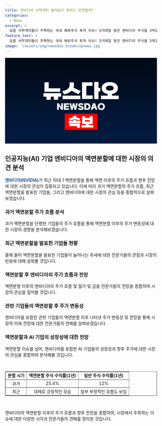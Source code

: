 ```yaml
---
title: 엔비디아 서학개미 쓸어담기 투자는 안전할까?
categories:
  - News
excerpt: >
  요즘 서학개미들이 주목하는 국내 해외주식 투자 이슈! 5거래일 동안 엔비디아 주식을 3억1,542만 달러어치 순매수한 서학개미의 활약, 액면분할 이후 엔비디아의 주가 흐름과 과거 액면분할을 단행한 기업들의 성과, 미증시에서 액면분할이 재유행하는 현상 및 전문가들의 분석까지 살펴봅니다. 엔비디아의 향후 전망에 대한 긍정적·부정적 의견도 전해져 눈길을 끌고 있습니다.
feature_text: >
  요즘 서학개미들이 주목하는 국내 해외주식 투자 이슈! 5거래일 동안 엔비디아 주식을 3억1,542만 달러어치 순매수한 서학개미의 활약, 액면분할 이후 엔비디아의 주가 흐름과 과거 액면분할을 단행한 기업들의 성과, 미증시에서 액면분할이 재유행하는 현상 및 전문가들의 분석까지 살펴봅니다. 엔비디아의 향후 전망에 대한 긍정적·부정적 의견도 전해져 눈길을 끌고 있습니다.
image: '/assets/img/newsdao_breakingnews.jpg'
---
```


<p><img src="/assets/img/newsdao_breakingnews.jpg" alt="pcversion 속보" /></p>

<h2 data-ke-size="size26">인공지능(AI) 기업 엔비디아의 액면분할에 대한 시장의 의견 분석</h2>

<p data-ke-size="size16"><b><span style="color: #1a5490;">엔비디아(NVIDIA)</span></b>가 최근 10대 1 액면분할을 통해 액면 이후의 주가 흐름과 향후 전망에 대한 시장의 관심이 집중되고 있습니다. 이에 따라 과거 액면분할의 주가 흐름, 최근 액면분할을 발표한 기업들, 그리고 엔비디아에 대한 시장의 관심 등을 종합적으로 살펴보겠습니다.</p>

<h3 data-ke-size="size23">과거 액면분할 주가 흐름 분석</h3>

<p data-ke-size="size16">과거 액면분할을 단행한 기업들의 주가 흐름을 통해 액면분할 이후의 주가 변동성에 대한 시장의 경향을 분석해보겠습니다.</p>

<h3 data-ke-size="size23">최근 액면분할을 발표한 기업들 현황</h3>

<p data-ke-size="size16">올해 들어 액면분할을 발표한 기업들이 늘어나는 추세에 대한 전문가들의 관점과 시장의 반응에 대해 살펴볼 것입니다.</p>

<h3 data-ke-size="size23">액면분할 후 엔비디아의 주가 흐름과 전망</h3>

<p data-ke-size="size16">액면분할 이후의 엔비디아의 주가 흐름 및 월가 및 금융 전문가들의 전망을 종합하여 시장의 관심을 짚어볼 것입니다.</p>

<h3 data-ke-size="size23">관련 기업들의 액면분할 후 주가 변동성</h3>

<p data-ke-size="size16">엔비디아를 포함한 관련 기업들이 액면분할 이후 나타낸 주가 변동성 및 전망을 통해 시장의 미래 전망에 대한 전문가들의 견해를 살펴보겠습니다.</p>

<h3 data-ke-size="size23">액면분할과 AI 기업의 성장성에 대한 전망</h3>

<p data-ke-size="size16">액면분할 이슈를 넘어, 엔비디아를 포함한 AI 기업들의 성장성과 향후 주가에 대한 시장의 관심을 종합하여 분석해볼 것입니다.</p>

<p data-ke-size="size16">&nbsp;</p>

<table style="width: 100%;" border="1">
<tbody>
<tr>
<td style="text-align: center; height: 17px;"><b>분할 시기</b></td>
<td style="text-align: center; height: 17px;"><b>액면분할 주식 수익률(1년)</b></td>
<td style="text-align: center; height: 17px;"><b>일반 주식 수익률(1년)</b></td>
</tr>
<tr>
<td style="text-align: center; height: 17px;">과거</td>
<td style="text-align: center; height: 17px;">25.4%</td>
<td style="text-align: center; height: 17px;">12%</td>
</tr>
<tr>
<td style="text-align: center; height: 17px;">최근</td>
<td style="text-align: center; height: 17px;">대체로 긍정적인 모습</td>
<td style="text-align: center; height: 17px;">일부 부정적인 흐름도 보임</td>
</tr>
</tbody>
</table>

<p data-ke-size="size16">&nbsp;</p>

<p data-ke-size="size16">엔비디아의 액면분할 이후의 주가 흐름과 향후 전망을 종합하여, 시장에서 주목하는 이슈에 대한 다양한 시각과 전문가들의 견해를 정리한 것입니다.</p>

